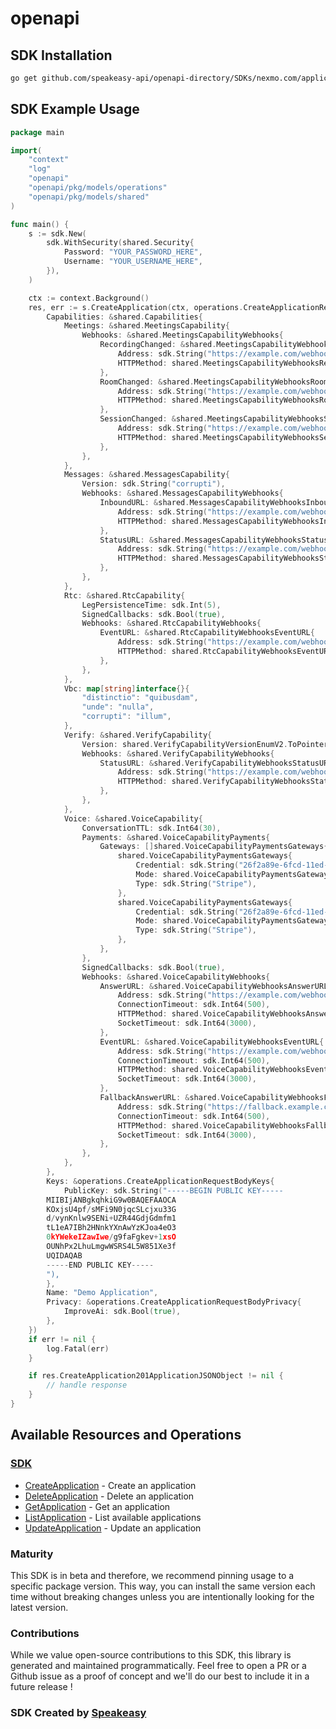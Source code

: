 # openapi

<!-- Start SDK Installation -->
## SDK Installation

```bash
go get github.com/speakeasy-api/openapi-directory/SDKs/nexmo.com/application.v2/2.1.4/go
```
<!-- End SDK Installation -->

## SDK Example Usage
<!-- Start SDK Example Usage -->
```go
package main

import(
	"context"
	"log"
	"openapi"
	"openapi/pkg/models/operations"
	"openapi/pkg/models/shared"
)

func main() {
    s := sdk.New(
        sdk.WithSecurity(shared.Security{
            Password: "YOUR_PASSWORD_HERE",
            Username: "YOUR_USERNAME_HERE",
        }),
    )

    ctx := context.Background()
    res, err := s.CreateApplication(ctx, operations.CreateApplicationRequestBody{
        Capabilities: &shared.Capabilities{
            Meetings: &shared.MeetingsCapability{
                Webhooks: &shared.MeetingsCapabilityWebhooks{
                    RecordingChanged: &shared.MeetingsCapabilityWebhooksRecordingChanged{
                        Address: sdk.String("https://example.com/webhooks/event"),
                        HTTPMethod: shared.MeetingsCapabilityWebhooksRecordingChangedHTTPMethodEnumPost.ToPointer(),
                    },
                    RoomChanged: &shared.MeetingsCapabilityWebhooksRoomChanged{
                        Address: sdk.String("https://example.com/webhooks/event"),
                        HTTPMethod: shared.MeetingsCapabilityWebhooksRoomChangedHTTPMethodEnumPost.ToPointer(),
                    },
                    SessionChanged: &shared.MeetingsCapabilityWebhooksSessionChanged{
                        Address: sdk.String("https://example.com/webhooks/event"),
                        HTTPMethod: shared.MeetingsCapabilityWebhooksSessionChangedHTTPMethodEnumPost.ToPointer(),
                    },
                },
            },
            Messages: &shared.MessagesCapability{
                Version: sdk.String("corrupti"),
                Webhooks: &shared.MessagesCapabilityWebhooks{
                    InboundURL: &shared.MessagesCapabilityWebhooksInboundURL{
                        Address: sdk.String("https://example.com/webhooks/inbound"),
                        HTTPMethod: shared.MessagesCapabilityWebhooksInboundURLHTTPMethodEnumPost.ToPointer(),
                    },
                    StatusURL: &shared.MessagesCapabilityWebhooksStatusURL{
                        Address: sdk.String("https://example.com/webhooks/status"),
                        HTTPMethod: shared.MessagesCapabilityWebhooksStatusURLHTTPMethodEnumPost.ToPointer(),
                    },
                },
            },
            Rtc: &shared.RtcCapability{
                LegPersistenceTime: sdk.Int(5),
                SignedCallbacks: sdk.Bool(true),
                Webhooks: &shared.RtcCapabilityWebhooks{
                    EventURL: &shared.RtcCapabilityWebhooksEventURL{
                        Address: sdk.String("https://example.com/webhooks/event"),
                        HTTPMethod: shared.RtcCapabilityWebhooksEventURLHTTPMethodEnumPost.ToPointer(),
                    },
                },
            },
            Vbc: map[string]interface{}{
                "distinctio": "quibusdam",
                "unde": "nulla",
                "corrupti": "illum",
            },
            Verify: &shared.VerifyCapability{
                Version: shared.VerifyCapabilityVersionEnumV2.ToPointer(),
                Webhooks: &shared.VerifyCapabilityWebhooks{
                    StatusURL: &shared.VerifyCapabilityWebhooksStatusURL{
                        Address: sdk.String("https://example.com/webhooks/event"),
                        HTTPMethod: shared.VerifyCapabilityWebhooksStatusURLHTTPMethodEnumPost.ToPointer(),
                    },
                },
            },
            Voice: &shared.VoiceCapability{
                ConversationTTL: sdk.Int64(30),
                Payments: &shared.VoiceCapabilityPayments{
                    Gateways: []shared.VoiceCapabilityPaymentsGateways{
                        shared.VoiceCapabilityPaymentsGateways{
                            Credential: sdk.String("26f2a89e-6fcd-11ed-a1eb-0242ac120002"),
                            Mode: shared.VoiceCapabilityPaymentsGatewaysModeEnumLive.ToPointer(),
                            Type: sdk.String("Stripe"),
                        },
                        shared.VoiceCapabilityPaymentsGateways{
                            Credential: sdk.String("26f2a89e-6fcd-11ed-a1eb-0242ac120002"),
                            Mode: shared.VoiceCapabilityPaymentsGatewaysModeEnumLive.ToPointer(),
                            Type: sdk.String("Stripe"),
                        },
                    },
                },
                SignedCallbacks: sdk.Bool(true),
                Webhooks: &shared.VoiceCapabilityWebhooks{
                    AnswerURL: &shared.VoiceCapabilityWebhooksAnswerURL{
                        Address: sdk.String("https://example.com/webhooks/answer"),
                        ConnectionTimeout: sdk.Int64(500),
                        HTTPMethod: shared.VoiceCapabilityWebhooksAnswerURLHTTPMethodEnumPost.ToPointer(),
                        SocketTimeout: sdk.Int64(3000),
                    },
                    EventURL: &shared.VoiceCapabilityWebhooksEventURL{
                        Address: sdk.String("https://example.com/webhooks/event"),
                        ConnectionTimeout: sdk.Int64(500),
                        HTTPMethod: shared.VoiceCapabilityWebhooksEventURLHTTPMethodEnumPost.ToPointer(),
                        SocketTimeout: sdk.Int64(3000),
                    },
                    FallbackAnswerURL: &shared.VoiceCapabilityWebhooksFallbackAnswerURL{
                        Address: sdk.String("https://fallback.example.com/webhooks/answer"),
                        ConnectionTimeout: sdk.Int64(500),
                        HTTPMethod: shared.VoiceCapabilityWebhooksFallbackAnswerURLHTTPMethodEnumPost.ToPointer(),
                        SocketTimeout: sdk.Int64(3000),
                    },
                },
            },
        },
        Keys: &operations.CreateApplicationRequestBodyKeys{
            PublicKey: sdk.String("-----BEGIN PUBLIC KEY-----
        MIIBIjANBgkqhkiG9w0BAQEFAAOCA
        KOxjsU4pf/sMFi9N0jqcSLcjxu33G
        d/vynKnlw9SENi+UZR44GdjGdmfm1
        tL1eA7IBh2HNnkYXnAwYzKJoa4eO3
        0kYWekeIZawIwe/g9faFgkev+1xsO
        OUNhPx2LhuLmgwWSRS4L5W851Xe3f
        UQIDAQAB
        -----END PUBLIC KEY-----
        "),
        },
        Name: "Demo Application",
        Privacy: &operations.CreateApplicationRequestBodyPrivacy{
            ImproveAi: sdk.Bool(true),
        },
    })
    if err != nil {
        log.Fatal(err)
    }

    if res.CreateApplication201ApplicationJSONObject != nil {
        // handle response
    }
}
```
<!-- End SDK Example Usage -->

<!-- Start SDK Available Operations -->
## Available Resources and Operations

### [SDK](docs/sdk/README.md)

* [CreateApplication](docs/sdk/README.md#createapplication) - Create an application
* [DeleteApplication](docs/sdk/README.md#deleteapplication) - Delete an application
* [GetApplication](docs/sdk/README.md#getapplication) - Get an application
* [ListApplication](docs/sdk/README.md#listapplication) - List available applications
* [UpdateApplication](docs/sdk/README.md#updateapplication) - Update an application
<!-- End SDK Available Operations -->

### Maturity

This SDK is in beta and therefore, we recommend pinning usage to a specific package version.
This way, you can install the same version each time without breaking changes unless you are intentionally
looking for the latest version.

### Contributions

While we value open-source contributions to this SDK, this library is generated and maintained programmatically.
Feel free to open a PR or a Github issue as a proof of concept and we'll do our best to include it in a future release !

### SDK Created by [Speakeasy](https://docs.speakeasyapi.dev/docs/using-speakeasy/client-sdks)
